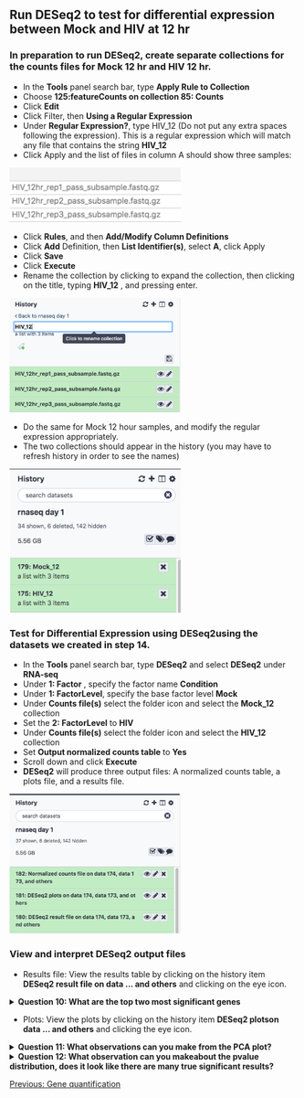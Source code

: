 ## Run DESeq2 to test for differential expression between Mock and HIV at 12 hr

### In preparation to run DESeq2, create separate collections for the counts files for Mock 12 hr and HIV 12 hr.
- In the **Tools** panel search bar, type **Apply Rule to Collection**
- Choose **125:featureCounts on collection 85: Counts**
- Click **Edit**
- Click Filter, then **Using a Regular Expression**
- Under **Regular Expression?**, type HIV_12 (Do not put any extra spaces following the expression). This is a regular expression which will match any file that contains the string **HIV_12**
- Click Apply and the list of files in column A should show three samples:

<img src="../img/HIV_12.png" width="300">

- Click **Rules**, and then **Add/Modify Column Definitions** 
- Click **Add** Definition, then **List Identifier(s)**, select **A**, click Apply
- Click **Save**
- Click **Execute**
- Rename the collection by clicking to expand the collection, then clicking on the title, typing **HIV_12** , and pressing enter.

<img src="../img/HIV_12_rename.png" width="300">

- Do the same for Mock 12 hour samples, and modify the regular expression appropriately.
- The two collections should appear in the history (you may have to refresh history in order to see the names)

<img src="../img/rename_collection.png" width="300">

### Test for Differential Expression using DESeq2using the datasets we created in step 14.
- In the **Tools** panel search bar, type **DESeq2** and select **DESeq2** under **RNA-seq**
- Under **1: Factor** , specify the factor name **Condition**
- Under **1: FactorLevel**, specify the base factor level **Mock**
- Under **Counts file(s)** select the folder icon and select the **Mock_12** collection
- Set the **2: FactorLevel** to **HIV**
- Under **Counts file(s)** select the folder icon and select the **HIV_12** collection
- Set **Output normalized counts table** to **Yes**
- Scroll down and click **Execute**
- **DESeq2** will produce three output files: A normalized counts table, a plots file, and a results file.

<img src="../img/deseq2_output.png" width="300">

### View and interpret DESeq2 output files
- Results file: View the results table by clicking on the history item **DESeq2 result file on data ... and others** and clicking on the eye icon.

<details>
<summary><b> Question 10: What are the top two most significant genes </b></summary>
<br>
Answer: MYC, EGR1
</details>

- Plots: View the plots by clicking on the history item **DESeq2 plotson data ... and others** and clicking the eye icon.

<details>
<summary><b> Question 11: What observations can you make from the PCA plot?</b></summary>
<br>
Answer: Mock samples cluster together more tightly than the HIV. HIV_12hr_rep2 is more distant from the other HIV samples.
</details>

<details>
<summary><b> Question 12: What observation can you makeabout the pvalue distribution, does it look like there are many true significant results?</b></summary>
<br>
Answer: It looks more or less uniform, signaling that we do not have many true positive results. This is expected, however, since the reads have been downsampled. The p-value distribution for the full dataset is shown in lecture.
</details>

[Previous: Gene quantification](05_Gene_quantification.md)
